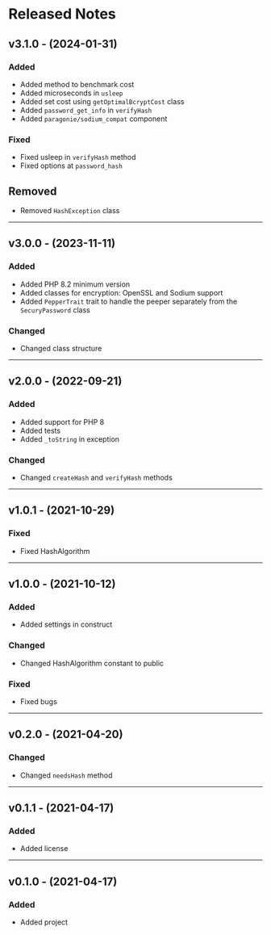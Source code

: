 # Released Notes

## v3.1.0 - (2024-01-31)

### Added

- Added method to benchmark cost
- Added microseconds in `usleep`
- Added set cost using `getOptimalBcryptCost` class
- Added `password_get_info` in `verifyHash`
- Added `paragonie/sodium_compat` component

### Fixed

- Fixed usleep in `verifyHash` method
- Fixed options at `password_hash`

## Removed

- Removed `HashException` class

-----------------------------------------------------------

## v3.0.0 - (2023-11-11)

### Added

- Added PHP 8.2 minimum version
- Added classes for encryption: OpenSSL and Sodium support
- Added `PepperTrait` trait to handle the peeper separately from the `SecuryPassword` class

### Changed

- Changed class structure

-----------------------------------------------------------

## v2.0.0 - (2022-09-21)

### Added

- Added support for PHP 8
- Added tests
- Added `_toString` in exception

### Changed

- Changed `createHash` and `verifyHash` methods

-----------------------------------------------------------

## v1.0.1 - (2021-10-29)

### Fixed

- Fixed HashAlgorithm

-----------------------------------------------------------

## v1.0.0 - (2021-10-12)

### Added

- Added settings in construct

### Changed

- Changed HashAlgorithm constant to public

### Fixed

- Fixed bugs

-----------------------------------------------------------

## v0.2.0 - (2021-04-20)

### Changed

- Changed `needsHash` method

-----------------------------------------------------------
## v0.1.1 - (2021-04-17)

### Added

- Added license

-----------------------------------------------------------
## v0.1.0 - (2021-04-17)

### Added

- Added project
